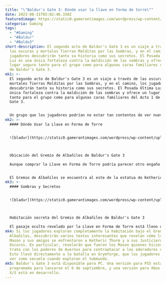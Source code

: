 ```yaml
---
title: "\"Baldur's Gate 3: Dónde usar la llave en forma de torre\""
date: 2023-08-31T05:02:46.330Z
featuredimage: https://static0.gamerantimages.com/wordpress/wp-content/uploads/2023/08/baldurs-gate-3-masons-key-herald-1.jpg?q=50&fit=contain&w=1140&h=&dpr=1.5
categoria: Gaming
tags:
  - "#Gaming"
  - "#Baldur"
  - "#Baldu3"
short-description: El segundo acto de Baldur's Gate 3 es un viaje a través de
  las oscuras y mortales Tierras Malditas por las Sombras, y en el camino, los
  jugadores descubrirán tanto su historia como sus secretos. El Posada Última
  Luz es una única fortaleza contra la maldición de las sombras y ofrece un
  lugar seguro tanto para el grupo como para algunas caras familiares del Acto 1
  de Baldur's Gate 3.
mk1: >-
  El segundo acto de Baldur's Gate 3 es un viaje a través de las oscuras y
  mortales Tierras Malditas por las Sombras, y en el camino, los jugadores
  descubrirán tanto su historia como sus secretos. El Posada Última Luz es una
  única fortaleza contra la maldición de las sombras y ofrece un lugar seguro
  tanto para el grupo como para algunas caras familiares del Acto 1 de Baldur's
  Gate 3.


  Un grupo que los jugadores podrían no estar tan contentos de ver nuevamente es la banda de gitanos tiefling de Mol, que muy probablemente haya estafado o robado al grupo en su primer encuentro. Sin embargo, el vendedor del grupo, Mattis, tiene a la venta una llave misteriosa que ofrecerá a los jugadores por 1,000 monedas de oro.
mk2: >-
  #### Dónde Usar la Llave en Forma de Torre


  ![bladur](https://static0.gamerantimages.com/wordpress/wp-content/uploads/2023/08/baldurs-gate-3-masons-guild-location.jpg?q=50&fit=crop&w=1500&dpr=1.5 "bladur")



  Ubicación del Gremio de Albañiles de Baldur's Gate 3

  Aunque comprar la Llave en Forma de Torre podría parecer otro engaño de los timadores tieflings, se puede usar para acceder a un alijo de botín valioso y también para completar la misión de Investigar la Resistencia Seluní. Como los jugadores podrían esperar, el diseño de la Llave en Forma de Torre es la pista más grande para la ubicación de su cerradura correspondiente. Sin embargo, no se usa en las imponentes Torres Amanecer de la Luna, sino en el Gremio de Albañiles Reithwin, que tiene una torre de piedra similar entre sus emblemas.


  El Gremio de Albañiles se encuentra al este de la estatua de Ketheric Thorm en el centro de Reithwin y al norte de la Casa de Peaje. Si bien el piso principal del Gremio está desierto, los jugadores pueden usar la trampilla oculta en la parte trasera del taller o el ascensor al que se accede desde el segundo piso para descender al sótano del edificio. Mientras exploran el sótano, los jugadores pueden notar un Escudo con Agujero para Llave en la pared, que pueden desbloquear con la Llave en Forma de Torre para revelar un pasaje oculto. Vale la pena señalar que una tirada muy buena de Habilidad de Manos Hábiles puede abrir el escudo, lo que potencialmente ahorra a los jugadores 1,000 monedas de oro.
mk3: >-
  #### Sombras y Secretos


  ![bladur](https://static0.gamerantimages.com/wordpress/wp-content/uploads/2023/08/baldurs-gate-3-masons-secret-room-1.jpg?q=50&fit=crop&w=1500&dpr=1.5 "bladur")



  Habitación secreta del Gremio de Albañiles de Baldur's Gate 3

  El pasaje oculto revelado por la Llave en Forma de Torre está lleno de trampas, y los jugadores deberían evitar el cofre muy tentador colocado a mitad de camino. Sin embargo, después de superar estos obstáculos, los jugadores saldrán a una habitación grande que era la sede secreta de la resistencia Seluní contra Ketheric Thorm después de su conversión a Shar. La habitación está ocupada ahora por un grupo de Sombras, pero los jugadores que hayan pasado tiempo en las Tierras Malditas por las Sombras deberían saber cómo lidiar con estos no muertos espectrales.
mk4: Si los jugadores exploran completamente la habitación bajo el Gremio de
  Albañiles, descubrirán varios textos interesantes que revelan cómo la familia
  Mason y sus amigos se enfrentaron a Ketheric Thorm y a sus Justicieros
  Oscuros. En particular, revelarán que fueron los Mason quienes hicieron un
  trato con los poderes de Avernus para contraatacar a los adoradores de Shar.
  Esto llevó directamente a la batalla en Grymforge, que los jugadores pueden
  ver como secuela cuando exploran el Submundo.
mk5: Baldur's Gate 3 está disponible para PC. Una versión para PS5 está
  programada para lanzarse el 6 de septiembre, y una versión para Xbox Series
  X/S está en desarrollo.
---
```

